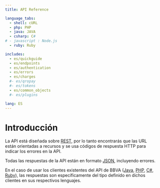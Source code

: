 ```yaml
---
title: API Reference

language_tabs:
  - shell: cURL
  - php: PHP
  - java: JAVA
  - csharp: C#
# - javascript : Node.js
  - ruby: Ruby

includes:
  - es/quickguide
  - es/endpoints
  - es/authentication
  - es/errors
  - es/charges
  #- es/qropay
  #- es/tokens
  - es/common_objects
  #- es/plugins

lang: ES
---
```


# Introducción

La API está diseñada sobre [REST](http://es.wikipedia.org/wiki/Representational_State_Transfer), por lo tanto encontrarás que las URL están orientadas a recursos y se usa códigos de respuesta HTTP para indicar los errores en la API.

Todas las respuestas de la API están en formato [JSON](http://www.json.org/), incluyendo errores.

En el caso de usar los clientes existentes del API de BBVA ([Java](https://github.com/EcommerceBBVA/BBVA-JAVA.git), [PHP](https://github.com/EcommerceBBVA/BBVA-PHP.git), [C#](https://github.com/EcommerceBBVA/BBVA-CSHARP.git), [Ruby](https://github.com/EcommerceBBVA/BBVA-RUBY.git)), las respuestas son específicamente del tipo definido en dichos clientes en sus respectivos lenguajes.
